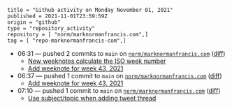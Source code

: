 ```
title = "Github activity on Monday November 01, 2021"
published = 2021-11-01T23:59:59Z
origin = "github"
type = "repository_activity"
repository = [ "norm/marknormanfrancis.com",]
tag = [ "repo-marknormanfrancis-com",]
```

* 06:31 — pushed 2 commits to `main` on [`norm/marknormanfrancis.com`](https://github.com/norm/marknormanfrancis.com) ([diff](https://github.com/norm/marknormanfrancis.com/compare/86b6819fea261013257a49fd6d49ac594c0756a0..689470861eda5408b6561beda7fce8f444389920))
  * [New weeknotes calculate the ISO week number](https://github.com/norm/marknormanfrancis.com/commit/c74dc3bd934c65f5d4729767610623db03426bb0)
  * [Add weeknote for week 43, 2021](https://github.com/norm/marknormanfrancis.com/commit/689470861eda5408b6561beda7fce8f444389920)
* 06:37 — pushed 1 commit to `main` on [`norm/marknormanfrancis.com`](https://github.com/norm/marknormanfrancis.com) ([diff](https://github.com/norm/marknormanfrancis.com/compare/689470861eda5408b6561beda7fce8f444389920..620dcf1fed2420d6ca5181d0c77e03e1a5319d06))
  * [Add weeknote for week 43, 2021](https://github.com/norm/marknormanfrancis.com/commit/620dcf1fed2420d6ca5181d0c77e03e1a5319d06)
* 07:10 — pushed 1 commit to `main` on [`norm/marknormanfrancis.com`](https://github.com/norm/marknormanfrancis.com) ([diff](https://github.com/norm/marknormanfrancis.com/compare/620dcf1fed2420d6ca5181d0c77e03e1a5319d06..534d9b93acaf8dd8c036f25cfdfcb188a4ba95e6))
  * [Use subject/topic when adding tweet thread](https://github.com/norm/marknormanfrancis.com/commit/534d9b93acaf8dd8c036f25cfdfcb188a4ba95e6)

